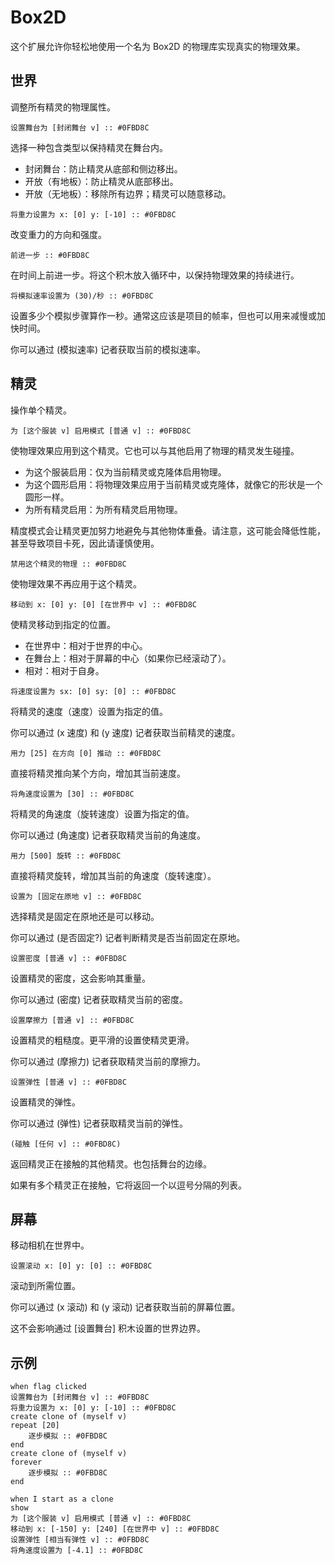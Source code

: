 # Box2D

这个扩展允许你轻松地使用一个名为 Box2D 的物理库实现真实的物理效果。

## 世界

调整所有精灵的物理属性。

```scratch
设置舞台为 [封闭舞台 v] :: #0FBD8C
```
选择一种包含类型以保持精灵在舞台内。

 - 封闭舞台：防止精灵从底部和侧边移出。
 - 开放（有地板）：防止精灵从底部移出。
 - 开放（无地板）：移除所有边界；精灵可以随意移动。

```scratch
将重力设置为 x: [0] y: [-10] :: #0FBD8C
```
改变重力的方向和强度。

```scratch
前进一步 :: #0FBD8C
```

在时间上前进一步。将这个积木放入循环中，以保持物理效果的持续进行。

```scratch
将模拟速率设置为 (30)/秒 :: #0FBD8C
```

设置多少个模拟步骤算作一秒。通常这应该是项目的帧率，但也可以用来减慢或加快时间。

你可以通过 (模拟速率) 记者获取当前的模拟速率。

## 精灵

操作单个精灵。

```scratch
为 [这个服装 v] 启用模式 [普通 v] :: #0FBD8C
```

使物理效果应用到这个精灵。它也可以与其他启用了物理的精灵发生碰撞。

 - 为这个服装启用：仅为当前精灵或克隆体启用物理。
 - 为这个圆形启用：将物理效果应用于当前精灵或克隆体，就像它的形状是一个圆形一样。
 - 为所有精灵启用：为所有精灵启用物理。

精度模式会让精灵更加努力地避免与其他物体重叠。请注意，这可能会降低性能，甚至导致项目卡死，因此请谨慎使用。

```scratch
禁用这个精灵的物理 :: #0FBD8C
```

使物理效果不再应用于这个精灵。

```scratch
移动到 x: [0] y: [0] [在世界中 v] :: #0FBD8C
```

使精灵移动到指定的位置。

 - 在世界中：相对于世界的中心。
 - 在舞台上：相对于屏幕的中心（如果你已经滚动了）。
 - 相对：相对于自身。

```scratch
将速度设置为 sx: [0] sy: [0] :: #0FBD8C
```

将精灵的速度（速度）设置为指定的值。

你可以通过 (x 速度) 和 (y 速度) 记者获取当前精灵的速度。

```scratch
用力 [25] 在方向 [0] 推动 :: #0FBD8C
```

直接将精灵推向某个方向，增加其当前速度。

```scratch
将角速度设置为 [30] :: #0FBD8C
```
将精灵的角速度（旋转速度）设置为指定的值。

你可以通过 (角速度) 记者获取精灵当前的角速度。

```scratch
用力 [500] 旋转 :: #0FBD8C
```
直接将精灵旋转，增加其当前的角速度（旋转速度）。

```scratch
设置为 [固定在原地 v] :: #0FBD8C
```
选择精灵是固定在原地还是可以移动。

你可以通过 (是否固定?) 记者判断精灵是否当前固定在原地。

```scratch
设置密度 [普通 v] :: #0FBD8C
```
设置精灵的密度，这会影响其重量。

你可以通过 (密度) 记者获取精灵当前的密度。

```scratch
设置摩擦力 [普通 v] :: #0FBD8C
```
设置精灵的粗糙度。更平滑的设置使精灵更滑。

你可以通过 (摩擦力) 记者获取精灵当前的摩擦力。

```scratch
设置弹性 [普通 v] :: #0FBD8C
```
设置精灵的弹性。

你可以通过 (弹性) 记者获取精灵当前的弹性。

```scratch
(碰触 [任何 v] :: #0FBD8C)
```
返回精灵正在接触的其他精灵。也包括舞台的边缘。

如果有多个精灵正在接触，它将返回一个以逗号分隔的列表。

## 屏幕

移动相机在世界中。

```scratch
设置滚动 x: [0] y: [0] :: #0FBD8C
```

滚动到所需位置。

你可以通过 (x 滚动) 和 (y 滚动) 记者获取当前的屏幕位置。

这不会影响通过 [设置舞台] 积木设置的世界边界。

## 示例

```scratch
when flag clicked
设置舞台为 [封闭舞台 v] :: #0FBD8C
将重力设置为 x: [0] y: [-10] :: #0FBD8C
create clone of (myself v)
repeat [20]
    逐步模拟 :: #0FBD8C
end
create clone of (myself v)
forever
    逐步模拟 :: #0FBD8C
end

when I start as a clone
show
为 [这个服装 v] 启用模式 [普通 v] :: #0FBD8C
移动到 x: [-150] y: [240] [在世界中 v] :: #0FBD8C
设置弹性 [相当有弹性 v] :: #0FBD8C
将角速度设置为 [-4.1] :: #0FBD8C
```
